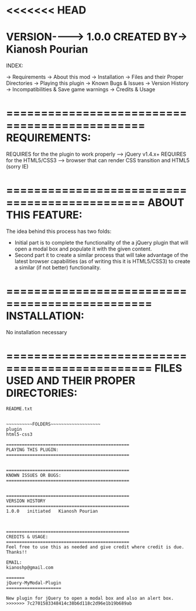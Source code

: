 <<<<<<< HEAD
==============================================
VERSION----> 1.0.0
CREATED BY-> Kianosh Pourian
==============================================

INDEX:

-> Requirements
-> About this mod
-> Installation
-> Files and their Proper Directories
-> Playing this plugin
-> Known Bugs & Issues
-> Version History
-> Incompatibilities & Save game warnings
-> Credits & Usage


==============================================
REQUIREMENTS:
==============================================
REQUIRES for the the plugin to work properly --> jQuery v1.4.x+
REQUIRES for the HTML5/CSS3 --> browser that can render CSS transition and
HTML5 (sorry IE)

==============================================
ABOUT THIS FEATURE:
===============================================
The idea behind this process has two folds:

- Initial part is to complete the functionality of the a jQuery plugin that will open a modal box and populate it with the given content.
- Second part it to create a similar process that will take advantage of the latest browser capabilities (as of writing this it is HTML5/CSS3) to create a similar (if not better) functionality.

===============================================
INSTALLATION:
===============================================
No installation necessary



===============================================
FILES USED AND THEIR PROPER DIRECTORIES:
===============================================

~~~~~~~~~~~README FILE~~~~~~~~~~~~~~
README.txt


~~~~~~~~~~FOLDERS~~~~~~~~~~~~~~~~~~~
plugin
html5-css3

===============================================
PLAYING THIS PLUGIN:
===============================================


===============================================
KNOWN ISSUES OR BUGS:
===============================================


===============================================
VERSION HISTORY
===============================================
1.0.0	initiated	Kianosh Pourian



===============================================
CREDITS & USAGE:
===============================================
Feel free to use this as needed and give credit where credit is due. Thanks!!

EMAIL:
kianoshp@gmail.com

=======
jQuery-MyModal-Plugin
=====================

New plugin for jQuery to open a modal box and also an alert box. 
>>>>>>> 7c2701583348414c38b6d118c2d96e1b19b689ab
